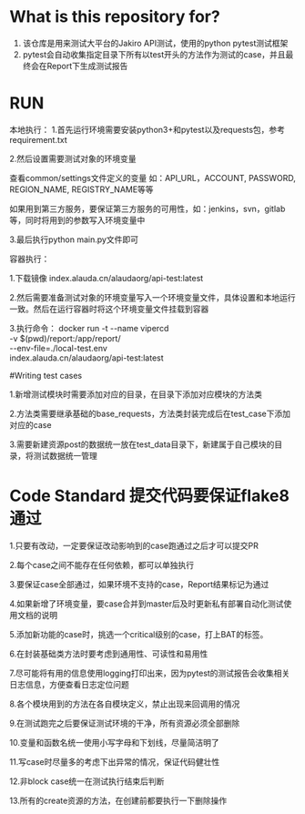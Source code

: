 # What is this repository for?

1. 该仓库是用来测试大平台的Jakiro API测试，使用的python pytest测试框架
2. pytest会自动收集指定目录下所有以test开头的方法作为测试的case，并且最终会在Report下生成测试报告

# RUN
本地执行：
1.首先运行环境需要安装python3+和pytest以及requests包，参考requirement.txt

2.然后设置需要测试对象的环境变量

查看common/settings文件定义的变量
如：API_URL，ACCOUNT, PASSWORD, REGION_NAME, REGISTRY_NAME等等

如果用到第三方服务，要保证第三方服务的可用性，如：jenkins，svn，gitlab等，同时将用到的参数写入环境变量中

3.最后执行python main.py文件即可

容器执行：

1.下载镜像 index.alauda.cn/alaudaorg/api-test:latest

2.然后需要准备测试对象的环境变量写入一个环境变量文件，具体设置和本地运行一致。然后在运行容器时将这个环境变量文件挂载到容器

3.执行命令：
docker run -t --name vipercd \
	-v $(pwd)/report:/app/report/ \
	--env-file=./local-test.env \
	index.alauda.cn/alaudaorg/api-test:latest

#Writing test cases

1.新增测试模块时需要添加对应的目录，在目录下添加对应模块的方法类

2.方法类需要继承基础的base_requests，方法类封装完成后在test_case下添加对应的case

3.需要新建资源post的数据统一放在test_data目录下，新建属于自己模块的目录，将测试数据统一管理

# Code Standard   提交代码要保证flake8通过

1.只要有改动，一定要保证改动影响到的case跑通过之后才可以提交PR

2.每个case之间不能存在任何依赖，都可以单独执行

3.要保证case全部通过，如果环境不支持的case，Report结果标记为通过

4.如果新增了环境变量，要case合并到master后及时更新私有部署自动化测试使用文档的说明

5.添加新功能的case时，挑选一个critical级别的case，打上BAT的标签。

6.在封装基础类方法时要考虑到通用性、可读性和易用性

7.尽可能将有用的信息使用logging打印出来，因为pytest的测试报告会收集相关日志信息，方便查看日志定位问题

8.各个模块用到的方法在各自模块定义，禁止出现来回调用的情况

9.在测试跑完之后要保证测试环境的干净，所有资源必须全部删除

10.变量和函数名统一使用小写字母和下划线，尽量简洁明了

11.写case时尽量多的考虑下出异常的情况，保证代码健壮性

12.非block case统一在测试执行结束后判断

13.所有的create资源的方法，在创建前都要执行一下删除操作